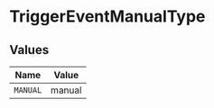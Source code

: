 # TriggerEventManualType


## Values

| Name     | Value    |
| -------- | -------- |
| `MANUAL` | manual   |